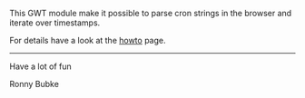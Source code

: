 This GWT module make it possible to parse cron strings in the browser and iterate over timestamps.

For details have a look at the [howto](http://code.google.com/p/gwt-cron/wiki/Howto) page.


---

Have a lot of fun

Ronny Bubke